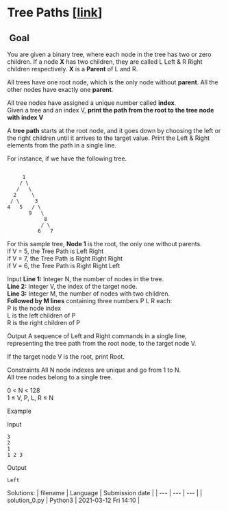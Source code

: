 # Tree Paths \[[link](https://www.codingame.com/training/easy/tree-paths)\]


 Goal
-----


You are given a binary tree, where each node in the tree has two or zero children. If a node **X** has two children, they are called L Left & R Right children respectively. **X** is a **Parent** of L and R.  
  
All trees have one root node, which is the only node without **parent**. All the other nodes have exactly one **parent**.  
  
All tree nodes have assigned a unique number called **index**.  
Given a tree and an index V, **print the path from the root to the tree node with index V**  
  
A **tree path** starts at the root node, and it goes down by choosing the left or the right children until it arrives to the target value. Print the Left & Right elements from the path in a single line.  
  
For instance, if we have the following tree.  

```
  
     1  
    / \  
   /   \  
  2     \  
 / \     3  
4   5   / \  
       9   \  
            8  
           / \  
          6   7  

```
  
For this sample tree, **Node 1** is the root, the only one without parents.  
if V = 5, the Tree Path is Left Right  
if V = 7, the Tree Path is Right Right Right  
if V = 6, the Tree Path is Right Right Left



Input
**Line 1:**  Integer N, the number of nodes in the tree.  
**Line 2:**  Integer V, the index of the target node.  
**Line 3:**  Integer M, the number of nodes with two children.  
**Followed by M lines** containing three numbers P L R each:  
P is the node index  
L is the left children of P  
R is the right children of P


Output
A sequence of Left and Right commands in a single line, representing the tree path from the root node, to the target node V.  
  
If the target node V is the root, print Root.


Constraints
All N node indexes are unique and go from 1 to N.  
All tree nodes belong to a single tree.  
  
0 < N < 128  
1 ≤ V, P, L, R ≤ N


Example


Input

```
3
2
1
1 2 3
```



Output

```
Left
```





Solutions:
| filename | Language | Submission date |
| --- | --- | --- |
| solution_0.py | Python3 | 2021-03-12 Fri 14:10 |
